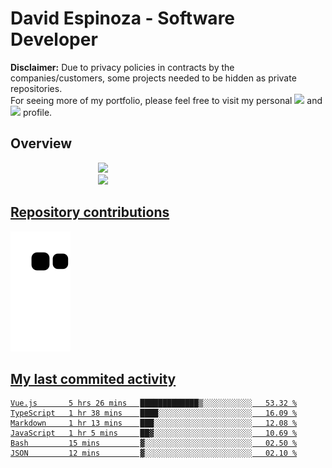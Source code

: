 # David Espinoza - Software Developer
<div id="links">
  <p>
    <strong>Disclaimer:</strong> Due to privacy policies in contracts by the companies/customers, some projects needed to be hidden as private repositories. <br />
For seeing more of my portfolio, please feel free to visit my personal <a href="https://davidespinoza.dev" target="_blank"><img src="https://img.shields.io/badge/website-000000?style=for-the-badge&logo=About.me&logoColor=white" target="_blank"></a> and <a href="https://www.linkedin.com/in/despinozap" target="_blank"><img src="https://img.shields.io/badge/LinkedIn-0077B5?style=for-the-badge&logo=linkedin&logoColor=white" target="_blank"></a> profile.
  </p>
</div>

## Overview

<div id="stats">
  <a href="https://github.com/despinozap">
  <img height="180em" style="margin: 0em 10em;" src="https://github-readme-stats.vercel.app/api?username=despinozap&show_icons=true&include_all_commits=true&count_private=true&theme=default"/>
  <img height="180em" style="margin: 0em 10em;" src="https://github-readme-stats.vercel.app/api/top-langs/?username=despinozap&layout=compact&langs_count=7&theme=default"/>
</div>
 
## Repository contributions
<div id="snake"> 

  ![Snake animation](https://github.com/despinozap/despinozap/blob/output/github-contribution-grid-snake.svg)
</div>

## My last commited activity
<!--START_SECTION:waka-->

```text
Vue.js       5 hrs 26 mins   █████████████▒░░░░░░░░░░░   53.32 %
TypeScript   1 hr 38 mins    ████░░░░░░░░░░░░░░░░░░░░░   16.09 %
Markdown     1 hr 13 mins    ███░░░░░░░░░░░░░░░░░░░░░░   12.08 %
JavaScript   1 hr 5 mins     ██▓░░░░░░░░░░░░░░░░░░░░░░   10.69 %
Bash         15 mins         ▓░░░░░░░░░░░░░░░░░░░░░░░░   02.50 %
JSON         12 mins         ▓░░░░░░░░░░░░░░░░░░░░░░░░   02.10 %
```

<!--END_SECTION:waka-->
